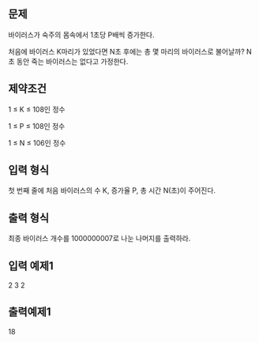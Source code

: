 ## 문제
바이러스가 숙주의 몸속에서 1초당 P배씩 증가한다.



처음에 바이러스 K마리가 있었다면 N초 후에는 총 몇 마리의 바이러스로 불어날까? N초 동안 죽는 바이러스는 없다고 가정한다.
## 제약조건
1 ≤ K ≤ 108인 정수

1 ≤ P ≤ 108인 정수

1 ≤ N ≤ 106인 정수

## 입력 형식
첫 번째 줄에 처음 바이러스의 수 K, 증가율 P, 총 시간 N(초)이 주어진다.

## 출력 형식
최종 바이러스 개수를 1000000007로 나눈 나머지를 출력하라.

## 입력 예제1
2 3 2
## 출력예제1
18
